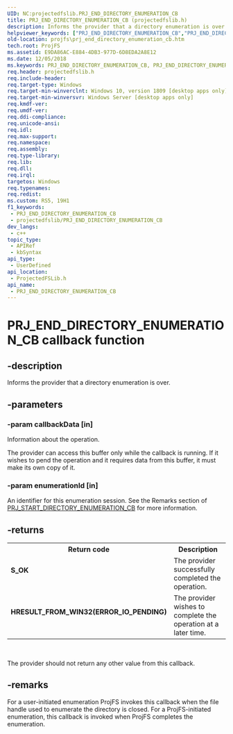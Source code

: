 ```yaml
---
UID: NC:projectedfslib.PRJ_END_DIRECTORY_ENUMERATION_CB
title: PRJ_END_DIRECTORY_ENUMERATION_CB (projectedfslib.h)
description: Informs the provider that a directory enumeration is over.
helpviewer_keywords: ["PRJ_END_DIRECTORY_ENUMERATION_CB","PRJ_END_DIRECTORY_ENUMERATION_CB callback","PRJ_END_DIRECTORY_ENUMERATION_CB callback function","ProjFS.prj_end_directory_enumeration_cb","projectedfslib/PRJ_END_DIRECTORY_ENUMERATION_CB"]
old-location: projfs\prj_end_directory_enumeration_cb.htm
tech.root: ProjFS
ms.assetid: E9DA86AC-E884-4DB3-977D-6D8EDA2A8E12
ms.date: 12/05/2018
ms.keywords: PRJ_END_DIRECTORY_ENUMERATION_CB, PRJ_END_DIRECTORY_ENUMERATION_CB callback, PRJ_END_DIRECTORY_ENUMERATION_CB callback function, ProjFS.prj_end_directory_enumeration_cb, projectedfslib/PRJ_END_DIRECTORY_ENUMERATION_CB
req.header: projectedfslib.h
req.include-header: 
req.target-type: Windows
req.target-min-winverclnt: Windows 10, version 1809 [desktop apps only]
req.target-min-winversvr: Windows Server [desktop apps only]
req.kmdf-ver: 
req.umdf-ver: 
req.ddi-compliance: 
req.unicode-ansi: 
req.idl: 
req.max-support: 
req.namespace: 
req.assembly: 
req.type-library: 
req.lib: 
req.dll: 
req.irql: 
targetos: Windows
req.typenames: 
req.redist: 
ms.custom: RS5, 19H1
f1_keywords:
 - PRJ_END_DIRECTORY_ENUMERATION_CB
 - projectedfslib/PRJ_END_DIRECTORY_ENUMERATION_CB
dev_langs:
 - c++
topic_type:
 - APIRef
 - kbSyntax
api_type:
 - UserDefined
api_location:
 - ProjectedFSLib.h
api_name:
 - PRJ_END_DIRECTORY_ENUMERATION_CB
---
```


# PRJ_END_DIRECTORY_ENUMERATION_CB callback function


## -description

Informs the provider that a directory enumeration is over.

## -parameters

### -param callbackData [in]

Information about the operation. 


The provider can access this buffer only while the callback is running. If it wishes to pend the operation and it requires data from this buffer, it must make its own copy of it.

### -param enumerationId [in]

An identifier for this enumeration session. See the Remarks section of <a href="/windows/desktop/api/projectedfslib/nc-projectedfslib-prj_start_directory_enumeration_cb">PRJ_START_DIRECTORY_ENUMERATION_CB</a> for more information.

## -returns

<table>
<tr>
<th>Return code</th>
<th>Description</th>
</tr>
<tr>
<td width="40%">
<dl>
<dt><b>S_OK</b></dt>
</dl>
</td>
<td width="60%">
The provider successfully completed the operation.

</td>
</tr>
<tr>
<td width="40%">
<dl>
<dt><b>HRESULT_FROM_WIN32(ERROR_IO_PENDING)</b></dt>
</dl>
</td>
<td width="60%">
The provider wishes to complete the operation at a later time.

</td>
</tr>
</table>
 

The provider should not return any other value from this callback.

## -remarks

For a user-initiated enumeration ProjFS invokes this callback when the file handle used to enumerate the directory is closed. For a ProjFS-initiated enumeration, this callback is invoked when ProjFS completes the enumeration.